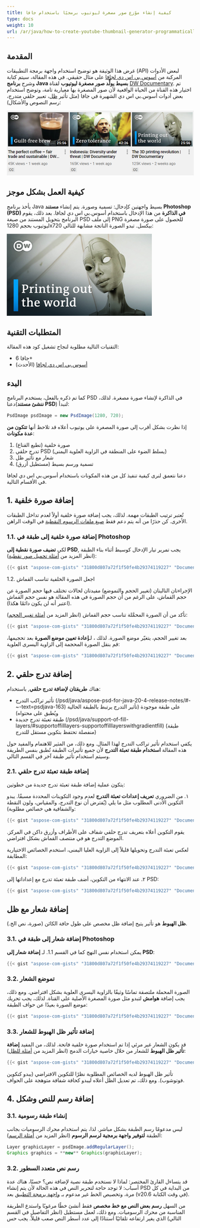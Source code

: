 ```yaml
---
title: كيفية إنشاء موًزع صور مصغرة ليوتيوب برمجيًا باستخدام جافا
type: docs
weight: 10
url: /ar/java/how-to-create-youtube-thumbnail-generator-programmatically-in-java/
---
```


## **المقدمة**
غرض هذا الوثيقة هو توضيح استخدام واجهة برمجة التطبيقات (API) لبعض الأدوات المركبة من [أسوس.بي اس دي لجافا](https://products.aspose.com/psd/java) على مثال حقيقي. في هذه المقالة، سيتم كتابة وشرح **برنامج Java بسيط يولِّد صور مصغرة ليوتيوب** لقناة [DW Documentary](https://www.youtube.com/channel/UCW39zufHfsuGgpLviKh297Q). تم اختيار هذه القناة من الحياة الواقعية لأن صور المصغرة بها معيارية تامة، وتوضح استخدام بعض أدوات أسوس.بي اس دي الشهيرة في جافا (مثل تأثير [ظل](/psd/ar/java/manipulating-photoshop-formats/#manipulatingphotoshopformats-supportdropshadoweffect)، تعبير حلقي متدرج، رسم النصوص والأشكال):

![todo:image_alt_text](how-to-create-youtube-thumbnail-generator-programmatically-in-java_1.png)

## **كيفية العمل بشكل موجز**
يأخذ برنامج Java بسيط واجهتين كإدخال: تسمية وصورة. يتم إنشاء **مستند Photoshop (PSD) في الذاكرة** من هذا الإدخال باستخدام أسوس.بي اس دي لجافا. بعد ذلك، يقوم البرنامج بتحويل المستند من صيغة PSD إلى ملف PNG للحصول على صورة مصغرة ليوتيوب بحجم 1280x720 بيكسل. تبدو الصورة الناتجة مشابهة للتالي:

![todo:image_alt_text](how-to-create-youtube-thumbnail-generator-programmatically-in-java_2.png)

## **المتطلبات التقنية**
التقنيات التالية مطلوبة لنجاح تشغيل كود هذه المقالة:

- جافا 6+
- [أسوس.بي اس دي لجافا](/psd/ar/java/installation/) (الأحدث)

## **البدء**
كما تم ذكره بالفعل، يستخدم البرنامج PSD في الذاكرة لإنشاء صورة مصغرة. لذلك، دعنا(**ننشئ مستند PSD**) لنبدأ:

```java
PsdImage psdImage = new PsdImage(1280, 720);
```

إذا نظرت بشكل أقرب إلى صورة المصغرة على يوتيوب أعلاه قد تلاحظ أنها **تتكون من عدة مكونات**:

1. صورة خلفية (تطبع القناع)
1. تدرج حلقي PSD (يسلط الضوء على المنطقة في الزاوية العلوية اليمنى)
1. شعار مع تأثير ظل
1. تسمية ورسم بسيط (مستطيل أزرق)

دعنا نتعمق لنرى كيفية تنفيذ كل من هذه المكونات باستخدام أسوس.بي اس دي لجافا في الأقسام التالية.

## **1. إضافة صورة خلفية**
تُعتبر ترتيب الطبقات مهمة. لذلك، يجب إضافة صورة خلفية أولاً لعدم تداخل الطبقات الأخرى. كن حذرًا من أنه يتم دعم فقط [صيغ ملفات الرسوم النقطية](/psd/ar/java/supported-file-formats/) في الوقت الراهن.
### **1.1. إضافة صورة خلفية إلى طبقة في Photoshop**
لكي **تضيف صورة نقطية إلى PSD**, يجب تمرير تيار الإدخال كوسيط أثناء بناء الطبقة (انظر المزيد من [أمثلة تحميل صور نقطية](https://docs.aspose.com/display/psdnet/Creating%2C+Opening+and+Saving+Images)):

```java
{{< gist "aspose-com-gists" "31800d807a72f1f50fe4b29374119227" "Documentation-Java-Aspose-YouTubeThumbnailGenerator-Snippet-1.java" >}}
```

1.2. اجعل الصورة الخلفية تناسب القماش

الإجراءتان التاليتان (تغيير الحجم والتموضع) مفيدتان لحالات تختلف فيها حجم الصورة عن حجم القماش، على الرغم من أن حجم الصورة في هذه المقالة هو نفس حجم القماش (اعتبر أنه لن يكون دائمًا هكذا).

تأكد من أن الصورة المحمَّلة تناسب حجم القماش (انظر المزيد من [أمثلة تغيير الحجم](https://docs.aspose.com/display/psdnet/Crop%2C+Rotate+and+Resize+Images#Crop,RotateandResizeImages-ResizingImages)):

```java
{{< gist "aspose-com-gists" "31800d807a72f1f50fe4b29374119227" "Documentation-Java-Aspose-YouTubeThumbnailGenerator-Snippet-2.java" >}}
```

بعد تغيير الحجم، يتغيّر موضع الصورة. لذلك ، لـ**إعادة تعيين موضع الصورة** بعد تحجيمها، قم بنقل الصورة المحجمة إلى الزاوية اليسرى العلوية:

```java
{{< gist "aspose-com-gists" "31800d807a72f1f50fe4b29374119227" "Documentation-Java-Aspose-YouTubeThumbnailGenerator-Snippet-3.java" >}}
```

## **2. إضافة تدرج حلقي**
هناك **طريقتان لإضافة تدرج حلقي**, باستخدام:

- تأثير تراكب التدرج (/psd/java/aspose-psd-for-java-20-4-release-notes/#-~-text=psdjava-163) على طبقة موجودة (تأثير التدرج يرتبط بالطبقة الحالية ويُطبق على محتواه)
- طبقة تعبئة تدرج جديدة (/psd/java/support-of-fill-layers/#supportoffilllayers-supportoffilllayerswithgradientfill) (طبقة منفصلة تحتفظ بتكوين مستقل للتدرج)

يكفي استخدام تأثير تراكب التدرج لهذا المثال. ومع ذلك، من المثير للاهتمام والمفيد حول هذه المقالة **استخدام طبقة تعبئة التدرج** لأن جميع تأثيرات الطبقة تُطبق بنفس الطريقة وسيتم استخدام تأثير طبقة آخر في القسم التالي.
### **2.1. إضافة طبقة تعبئة تدرج حلقي**
يتكون عملية إضافة طبقة تعبئة تدرج جديدة من خطوتين:

١. من الضروري **تعريف إعدادات تعبئة التدرج** لعدم وجود التكوينات المحددة مسبقًا. يبدو التكوين الأدنى المطلوب مثل ما يلي (يُفترض أن نوع التدرج، والمقياس، ولون النقطة والشفافية هي خصائص مطلوبة):

```java
{{< gist "aspose-com-gists" "31800d807a72f1f50fe4b29374119227" "Documentation-Java-Aspose-YouTubeThumbnailGenerator-Snippet-4.java" >}}
```

يقوم التكوين أعلاه بتعريف تدرج حلقي شفاف على الأطراف وأزرق داكن في المركز. الموضع التدرج هو في منتصف القماش بشكل افتراضي.

لعكس تعبئة التدرج وتحويلها قليلاً إلى الزاوية العليا اليمنى، استخدم الخصائص الاختيارية المطابقة:

```java
{{< gist "aspose-com-gists" "31800d807a72f1f50fe4b29374119227" "Documentation-Java-Aspose-YouTubeThumbnailGenerator-Snippet-5.java" >}}
```

٢. عند الانتهاء من التكوين، أضف طبقة تعبئة تدرج مع إعداداتها إلى PSD:

```java
{{< gist "aspose-com-gists" "31800d807a72f1f50fe4b29374119227" "Documentation-Java-Aspose-YouTubeThumbnailGenerator-Snippet-6.java" >}}
```

## **إضافة شعار مع ظل**
**ظل الهبوط** هو تأثير يتيح إضافة ظل مخصص على طول حافة الكائن (صورة، نص الخ.).
### **3.1. إضافة شعار إلى طبقة في Photoshop**
يمكن استخدام نفس النهج كما في القسم 1.1. لـ **إضافة شعار إلى PSD**:

```java
{{< gist "aspose-com-gists" "31800d807a72f1f50fe4b29374119227" "Documentation-Java-Aspose-YouTubeThumbnailGenerator-Snippet-7.java" >}}
```

### **3.2. تموضع الشعار**
الصورة المحملة ملتصقة تماسًا وثيقًا بالزاوية اليسرى العلوية بشكل افتراضي. ومع ذلك، يجب إضافة **هوامش** لتبدو مثل صورة المصغرة الأصلية على القناة. لذلك، يجب تحريك موضع الصورة بعيدًا عن حواف الطبقة:

```java
{{< gist "aspose-com-gists" "31800d807a72f1f50fe4b29374119227" "Documentation-Java-Aspose-YouTubeThumbnailGenerator-Snippet-8.java" >}}
```

### **3.3. إضافة تأثير ظل الهبوط للشعار**
قد يكون الشعار غير مرئي إذا تم استخدام صورة خلفية فاتحة. لذلك، من المفيد **إضافة تأثير ظل الهبوط** للشعار من خلال خاصية خيارات الدمج (انظر المزيد من [أمثلة للظل](/psd/ar/java/manipulating-photoshop-formats/#manipulatingphotoshopformats-supportdropshadoweffect)):

```java
{{< gist "aspose-com-gists" "31800d807a72f1f50fe4b29374119227" "Documentation-Java-Aspose-YouTubeThumbnailGenerator-Snippet-9.java" >}}
```

تأثير ظل الهبوط لديه الخصائص المطلوبة نظرًا للتكوين الافتراضي (يبدو كتكوين فوتوشوب). ومع ذلك، تم تعديل الظل أعلاه ليبدو كحافة شفافة متوهجة على الحواف.

## **4. إضافة رسم للنص وشكل**
### **3.1. إنشاء طبقة رسومية**
ليس مدعومًا رسم الطبقة بشكل مباشر. لذا، يتم استخدام محرك الرسوميات بجانب الطبقة **لتوفير واجهة برمجية لرسم الرسوم** (انظر المزيد من [أمثلة الرسم](/psd/ar/java/drawing-images-using-graphics/)):

```java
Layer graphicLayer = psdImage.addRegularLayer();
Graphics graphics = **new** Graphics(graphicLayer);
```

### **3.2. رسم نص متعدد السطور**
قد يتساءل القارئ المختصر: لماذا لا نستخدم طبقة نصية لإضافة نص؟ حسنًا، هناك عدة أسباب: لا توجد حاجة لتحرير النص في هذه الحالة لأن يتم إنشاء PSD من البداية في كل مرة، وتخصيص الخط غير مدعوم بـ [واجهة برمجة التطبيق](https://docs.aspose.com/display/psdnet/Working+With+Text+Layers) بعد (v20.6 في وقت الكتابة).

من السهل **رسم بعض النص مع خط مخصص** فقط أنشئ خطًا مرغوبًا واستدع الطريقة المناسبة من محرك الرسوميات. ومع ذلك، لعمل مستطيل (انظر التفاصيل في القسم التالي) الذي يغير ارتفاعه تلقائيًا استنادًا إلى عدد أسطر النص صعب قليلاً. يجب حس